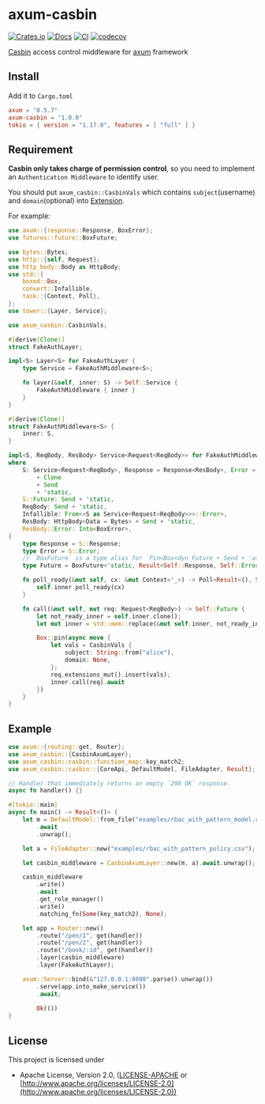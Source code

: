 # axum-casbin

[![Crates.io](https://img.shields.io/crates/d/axum-casbin)](https://crates.io/crates/axum-casbin)
[![Docs](https://docs.rs/axum-casbin/badge.svg)](https://docs.rs/axum-casbin)
[![CI](https://github.com/casbin-rs/axum-casbin/actions/workflows/ci.yml/badge.svg)](https://github.com/casbin-rs/axum-casbin/actions/workflows/ci.yml)
[![codecov](https://codecov.io/gh/casbin-rs/axum-casbin/branch/master/graph/badge.svg)](https://codecov.io/gh/casbin-rs/axum-casbin)

[Casbin](https://github.com/casbin/casbin-rs) access control middleware for [axum](https://github.com/tokio-rs/axum) framework

## Install

Add it to `Cargo.toml`

```toml
axum = "0.5.7"
axum-casbin = "1.0.0"
tokio = { version = "1.17.0", features = [ "full" ] }
```

## Requirement

**Casbin only takes charge of permission control**, so you need to implement an `Authentication Middleware` to identify user.

You should put `axum_casbin::CasbinVals` which contains `subject`(username) and `domain`(optional) into [Extension](https://docs.rs/http/0.2.8/http/struct.Extensions.html).

For example:
```rust
use axum::{response::Response, BoxError};
use futures::future::BoxFuture;

use bytes::Bytes;
use http::{self, Request};
use http_body::Body as HttpBody;
use std::{
    boxed::Box,
    convert::Infallible,
    task::{Context, Poll},
};
use tower::{Layer, Service};

use axum_casbin::CasbinVals;

#[derive(Clone)]
struct FakeAuthLayer;

impl<S> Layer<S> for FakeAuthLayer {
    type Service = FakeAuthMiddleware<S>;

    fn layer(&self, inner: S) -> Self::Service {
        FakeAuthMiddleware { inner }
    }
}

#[derive(Clone)]
struct FakeAuthMiddleware<S> {
    inner: S,
}

impl<S, ReqBody, ResBody> Service<Request<ReqBody>> for FakeAuthMiddleware<S>
where
    S: Service<Request<ReqBody>, Response = Response<ResBody>, Error = Infallible>
        + Clone
        + Send
        + 'static,
    S::Future: Send + 'static,
    ReqBody: Send + 'static,
    Infallible: From<<S as Service<Request<ReqBody>>>::Error>,
    ResBody: HttpBody<Data = Bytes> + Send + 'static,
    ResBody::Error: Into<BoxError>,
{
    type Response = S::Response;
    type Error = S::Error;
    // `BoxFuture` is a type alias for `Pin<Box<dyn Future + Send + 'a>>`
    type Future = BoxFuture<'static, Result<Self::Response, Self::Error>>;

    fn poll_ready(&mut self, cx: &mut Context<'_>) -> Poll<Result<(), Self::Error>> {
        self.inner.poll_ready(cx)
    }

    fn call(&mut self, mut req: Request<ReqBody>) -> Self::Future {
        let not_ready_inner = self.inner.clone();
        let mut inner = std::mem::replace(&mut self.inner, not_ready_inner);

        Box::pin(async move {
            let vals = CasbinVals {
                subject: String::from("alice"),
                domain: None,
            };
            req.extensions_mut().insert(vals);
            inner.call(req).await
        })
    }
}
```

## Example
```rust
use axum::{routing::get, Router};
use axum_casbin::{CasbinAxumLayer};
use axum_casbin::casbin::function_map::key_match2;
use axum_casbin::casbin::{CoreApi, DefaultModel, FileAdapter, Result};

// Handler that immediately returns an empty `200 OK` response.
async fn handler() {}

#[tokio::main]
async fn main() -> Result<()> {
    let m = DefaultModel::from_file("examples/rbac_with_pattern_model.conf")
        .await
        .unwrap();

    let a = FileAdapter::new("examples/rbac_with_pattern_policy.csv");

    let casbin_middleware = CasbinAxumLayer::new(m, a).await.unwrap();

    casbin_middleware
        .write()
        .await
        .get_role_manager()
        .write()
        .matching_fn(Some(key_match2), None);

    let app = Router::new()
        .route("/pen/1", get(handler))
        .route("/pen/2", get(handler))
        .route("/book/:id", get(handler))
        .layer(casbin_middleware)
        .layer(FakeAuthLayer);

    axum::Server::bind(&"127.0.0.1:8080".parse().unwrap())
        .serve(app.into_make_service())
        .await;
    
        Ok(())
}
```

## License

This project is licensed under

* Apache License, Version 2.0, ([LICENSE-APACHE](LICENSE-APACHE) or [http://www.apache.org/licenses/LICENSE-2.0](http://www.apache.org/licenses/LICENSE-2.0))
